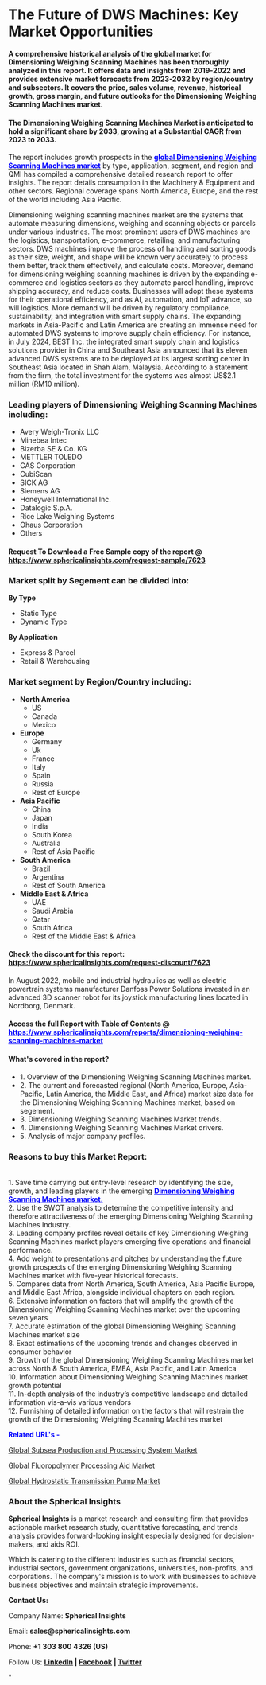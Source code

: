 <h1><strong>The Future of DWS Machines: Key Market Opportunities</strong></h1>
<p><strong>A comprehensive historical analysis of the global market for Dimensioning Weighing Scanning Machines has been thoroughly analyzed in this report. It offers data and insights from 2019-2022 and provides extensive market forecasts from 2023-2032 by region/country and subsectors. It covers the price, sales volume, revenue, historical growth, gross margin, and future outlooks for the Dimensioning Weighing Scanning Machines market.</strong></p>
<h4><strong>The Dimensioning Weighing Scanning Machines Market is anticipated to hold a significant share by 2033, growing at a Substantial CAGR from 2023 to 2033.</strong></h4>
<p>The report includes growth prospects in the <a href="https://www.sphericalinsights.com/reports/dimensioning-weighing-scanning-machines-market" target="_blank"><span style="color: #0000ff;"><strong>global Dimensioning Weighing Scanning Machines market</strong></span></a> by type, application, segment, and region and QMI has compiled a comprehensive detailed research report to offer insights. The report details consumption in the Machinery &amp; Equipment and other sectors. Regional coverage spans North America, Europe, and the rest of the world including Asia Pacific.</p>
<p>Dimensioning weighing scanning machines market are the systems that automate measuring dimensions, weighing and scanning objects or parcels under various industries. The most prominent users of DWS machines are the logistics, transportation, e-commerce, retailing, and manufacturing sectors. DWS machines improve the process of handling and sorting goods as their size, weight, and shape will be known very accurately to process them better, track them effectively, and calculate costs. Moreover, demand for dimensioning weighing scanning machines is driven by the expanding e-commerce and logistics sectors as they automate parcel handling, improve shipping accuracy, and reduce costs. Businesses will adopt these systems for their operational efficiency, and as AI, automation, and IoT advance, so will logistics. More demand will be driven by regulatory compliance, sustainability, and integration with smart supply chains. The expanding markets in Asia-Pacific and Latin America are creating an immense need for automated DWS systems to improve supply chain efficiency. For instance, in July 2024, BEST Inc. the integrated smart supply chain and logistics solutions provider in China and Southeast Asia announced that its eleven advanced DWS systems are to be deployed at its largest sorting center in Southeast Asia located in Shah Alam, Malaysia. According to a statement from the firm, the total investment for the systems was almost US$2.1 million (RM10 million).</p>
<h3><strong>Leading players of Dimensioning Weighing Scanning Machines including:</strong></h3>
<ul>
<li>Avery Weigh-Tronix LLC</li>
<li>Minebea Intec</li>
<li>Bizerba SE &amp; Co. KG</li>
<li>METTLER TOLEDO</li>
<li>CAS Corporation</li>
<li>CubiScan</li>
<li>SICK AG</li>
<li>Siemens AG</li>
<li>Honeywell International Inc.</li>
<li>Datalogic S.p.A.</li>
<li>Rice Lake Weighing Systems</li>
<li>Ohaus Corporation</li>
<li>Others</li>
</ul>
<h4>Request To Download a Free Sample copy of the report @ <a href="https://www.sphericalinsights.com/request-sample/7623">https://www.sphericalinsights.com/request-sample/7623</a></h4>
<h3><strong>Market split by Segement can be divided into:</strong></h3>
<p><strong>By Type</strong></p>
<ul>
<li>Static Type</li>
<li>Dynamic Type</li>
</ul>
<p><strong>By Application</strong></p>
<ul>
<li>Express &amp; Parcel</li>
<li>Retail &amp; Warehousing</li>
</ul>
<h3><strong>Market segment by Region/Country including:</strong></h3>
<ul>
<li><strong>North America</strong>
<ul>
<li>US</li>
<li>Canada</li>
<li>Mexico</li>
</ul>
</li>
<li><strong>Europe</strong>
<ul>
<li>Germany</li>
<li>Uk</li>
<li>France</li>
<li>Italy</li>
<li>Spain</li>
<li>Russia</li>
<li>Rest of Europe</li>
</ul>
</li>
<li><strong>Asia Pacific</strong>
<ul>
<li>China</li>
<li>Japan</li>
<li>India</li>
<li>South Korea</li>
<li>Australia</li>
<li>Rest of Asia Pacific</li>
</ul>
</li>
<li><strong>South America</strong>
<ul>
<li>Brazil</li>
<li>Argentina</li>
<li>Rest of South America</li>
</ul>
</li>
<li><strong>Middle East &amp; Africa</strong>
<ul>
<li>UAE</li>
<li>Saudi Arabia</li>
<li>Qatar</li>
<li>South Africa</li>
<li>Rest of the Middle East &amp; Africa</li>
</ul>
</li>
</ul>
<h4>Check the discount for this report: <a href="https://www.sphericalinsights.com/request-discount/7623">https://www.sphericalinsights.com/request-discount/7623</a></h4>
<p>In August 2022,&nbsp;mobile and industrial hydraulics as well as electric powertrain systems manufacturer Danfoss Power Solutions invested in an advanced 3D scanner robot for its joystick manufacturing lines located in Nordborg, Denmark.</p>
<h4>Access the full Report with Table of Contents @ <span style="color: #0000ff;"><a style="color: #0000ff;" href="https://www.sphericalinsights.com/reports/dimensioning-weighing-scanning-machines-market" target="_blank">https://www.sphericalinsights.com/reports/dimensioning-weighing-scanning-machines-market</a></span></h4>
<h4><strong>What's covered in the report?</strong></h4>
<ul>
<li>1. Overview of the Dimensioning Weighing Scanning Machines market.</li>
<li>2. The current and forecasted regional (North America, Europe, Asia-Pacific, Latin America, the Middle East, and Africa) market size data for the Dimensioning Weighing Scanning Machines market, based on segement.</li>
<li>3. Dimensioning Weighing Scanning Machines Market trends.</li>
<li>4. Dimensioning Weighing Scanning Machines Market drivers.</li>
<li>5. Analysis of major company profiles.</li>
</ul>
<h3><strong>Reasons to buy this Market Report:</strong></h3>
<p><br /> 1. Save time carrying out entry-level research by identifying the size, growth, and leading players in the emerging <strong><span style="color: #0000ff;"><a style="color: #0000ff;" href="https://www.sphericalinsights.com/reports/hydrostatic-transmission-pump-market" target="_blank">Dimensioning Weighing Scanning Machines market.</a></span></strong><br /> 2. Use the SWOT analysis to determine the competitive intensity and therefore attractiveness of the emerging Dimensioning Weighing Scanning Machines Industry.<br /> 3. Leading company profiles reveal details of key Dimensioning Weighing Scanning Machines market players emerging five operations and financial performance.<br /> 4. Add weight to presentations and pitches by understanding the future growth prospects of the emerging Dimensioning Weighing Scanning Machines market with five-year historical forecasts.<br /> 5. Compares data from North America, South America, Asia Pacific Europe, and Middle East Africa, alongside individual chapters on each region.<br /> 6. Extensive information on factors that will amplify the growth of the Dimensioning Weighing Scanning Machines market over the upcoming seven years<br /> 7. Accurate estimation of the global Dimensioning Weighing Scanning Machines market size <br /> 8. Exact estimations of the upcoming trends and changes observed in consumer behavior <br /> 9. Growth of the global Dimensioning Weighing Scanning Machines market across North &amp; South America, EMEA, Asia Pacific, and Latin America<br /> 10. Information about Dimensioning Weighing Scanning Machines market growth potential<br /> 11. In-depth analysis of the industry&rsquo;s competitive landscape and detailed information vis-a-vis various vendors<br /> 12. Furnishing of detailed information on the factors that will restrain the growth of the Dimensioning Weighing Scanning Machines market</p>
<p><span style="color: #0000ff;"><strong>Related URL's -</strong></span></p>
<p><a href="https://www.sphericalinsights.com/reports/subsea-production-and-processing-system-market" target="_blank">Global Subsea Production and Processing System Market</a></p>
<p><a href="https://www.sphericalinsights.com/reports/global-fluoropolymer-processing-aid-market" target="_blank">Global Fluoropolymer Processing Aid Market</a></p>
<p><a href="https://www.sphericalinsights.com/reports/hydrostatic-transmission-pump-market" target="_blank">Global Hydrostatic Transmission Pump Market</a></p>
<h3><strong>About the Spherical Insights</strong></h3>
<p><strong>Spherical Insights</strong> is a market research and consulting firm that provides actionable market research study, quantitative forecasting, and trends analysis provides forward-looking insight especially designed for decision-makers, and aids ROI.</p>
<p>Which is catering to the different industries such as financial sectors, industrial sectors, government organizations, universities, non-profits, and corporations. The company's mission is to work with businesses to achieve business objectives and maintain strategic improvements.</p>
<p><strong>Contact Us:</strong></p>
<p>Company Name: <strong>Spherical Insights</strong></p>
<p>Email: <strong>sales@sphericalinsights.com</strong></p>
<p>Phone: <strong>+1 303 800 4326 (US)</strong></p>
<p>Follow Us: <strong><a href="https://www.linkedin.com/company/spherical-insight/"><u>LinkedIn</u></a> | <a href="https://www.facebook.com/sphericalinsights22"><u>Facebook</u></a> | <a href="https://twitter.com/SInsights_US"><u>Twitter</u></a></strong></p>
<p>"</p>
